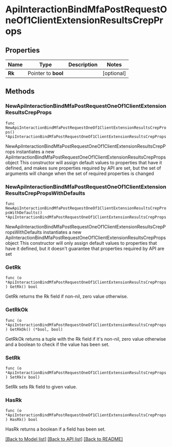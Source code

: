# ApiInteractionBindMfaPostRequestOneOf1ClientExtensionResultsCrepProps

## Properties

Name | Type | Description | Notes
------------ | ------------- | ------------- | -------------
**Rk** | Pointer to **bool** |  | [optional] 

## Methods

### NewApiInteractionBindMfaPostRequestOneOf1ClientExtensionResultsCrepProps

`func NewApiInteractionBindMfaPostRequestOneOf1ClientExtensionResultsCrepProps() *ApiInteractionBindMfaPostRequestOneOf1ClientExtensionResultsCrepProps`

NewApiInteractionBindMfaPostRequestOneOf1ClientExtensionResultsCrepProps instantiates a new ApiInteractionBindMfaPostRequestOneOf1ClientExtensionResultsCrepProps object
This constructor will assign default values to properties that have it defined,
and makes sure properties required by API are set, but the set of arguments
will change when the set of required properties is changed

### NewApiInteractionBindMfaPostRequestOneOf1ClientExtensionResultsCrepPropsWithDefaults

`func NewApiInteractionBindMfaPostRequestOneOf1ClientExtensionResultsCrepPropsWithDefaults() *ApiInteractionBindMfaPostRequestOneOf1ClientExtensionResultsCrepProps`

NewApiInteractionBindMfaPostRequestOneOf1ClientExtensionResultsCrepPropsWithDefaults instantiates a new ApiInteractionBindMfaPostRequestOneOf1ClientExtensionResultsCrepProps object
This constructor will only assign default values to properties that have it defined,
but it doesn't guarantee that properties required by API are set

### GetRk

`func (o *ApiInteractionBindMfaPostRequestOneOf1ClientExtensionResultsCrepProps) GetRk() bool`

GetRk returns the Rk field if non-nil, zero value otherwise.

### GetRkOk

`func (o *ApiInteractionBindMfaPostRequestOneOf1ClientExtensionResultsCrepProps) GetRkOk() (*bool, bool)`

GetRkOk returns a tuple with the Rk field if it's non-nil, zero value otherwise
and a boolean to check if the value has been set.

### SetRk

`func (o *ApiInteractionBindMfaPostRequestOneOf1ClientExtensionResultsCrepProps) SetRk(v bool)`

SetRk sets Rk field to given value.

### HasRk

`func (o *ApiInteractionBindMfaPostRequestOneOf1ClientExtensionResultsCrepProps) HasRk() bool`

HasRk returns a boolean if a field has been set.


[[Back to Model list]](../README.md#documentation-for-models) [[Back to API list]](../README.md#documentation-for-api-endpoints) [[Back to README]](../README.md)


